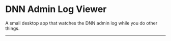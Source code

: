 # DNN Admin Log Viewer

A small desktop app that watches the DNN admin log while you do other things.

---

